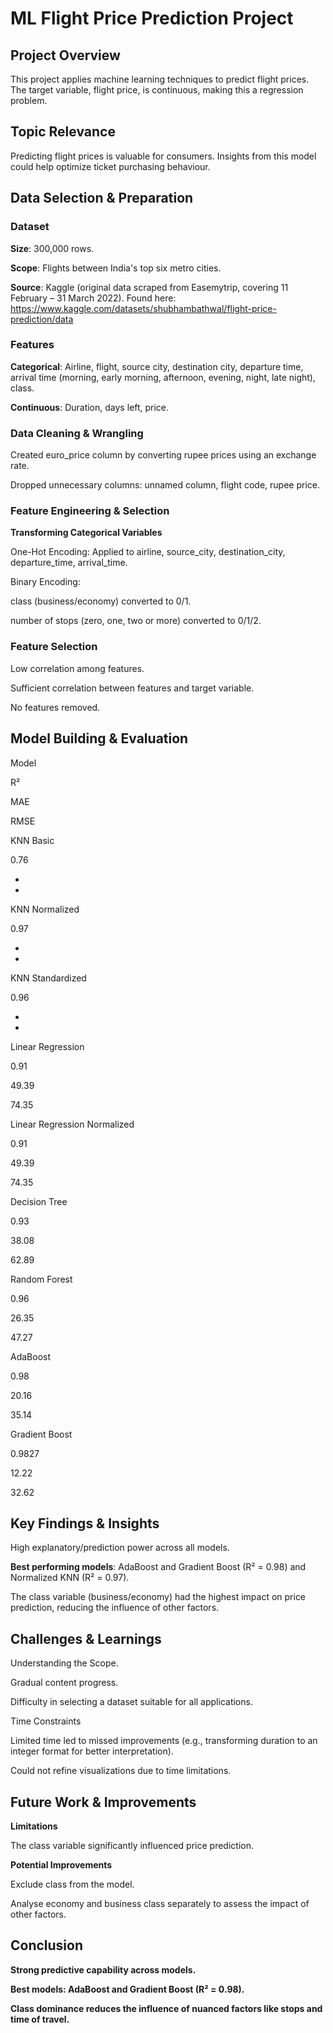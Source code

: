 # ML Flight Price Prediction Project 

## Project Overview

This project applies machine learning techniques to predict flight prices. The target variable, flight price, is continuous, making this a regression problem.

## Topic Relevance

Predicting flight prices is valuable for consumers. Insights from this model could help optimize ticket purchasing behaviour.

## Data Selection & Preparation

### Dataset

**Size**: 300,000 rows.

**Scope**: Flights between India's top six metro cities.

**Source**: Kaggle (original data scraped from Easemytrip, covering 11 February – 31 March 2022). Found here: https://www.kaggle.com/datasets/shubhambathwal/flight-price-prediction/data

### Features

**Categorical**: Airline, flight, source city, destination city, departure time, arrival time (morning, early morning, afternoon, evening, night, late night), class.

**Continuous**: Duration, days left, price.

### Data Cleaning & Wrangling

Created euro_price column by converting rupee prices using an exchange rate.

Dropped unnecessary columns: unnamed column, flight code, rupee price.

### Feature Engineering & Selection

**Transforming Categorical Variables**

One-Hot Encoding: Applied to airline, source_city, destination_city, departure_time, arrival_time.

Binary Encoding:

class (business/economy) converted to 0/1.

number of stops (zero, one, two or more) converted to 0/1/2.

### Feature Selection

Low correlation among features.

Sufficient correlation between features and target variable.

No features removed.

## Model Building & Evaluation

Model

R²

MAE

RMSE

KNN Basic

0.76

-

-

KNN Normalized

0.97

-

-

KNN Standardized

0.96

-

-

Linear Regression

0.91

49.39

74.35

Linear Regression Normalized

0.91

49.39

74.35

Decision Tree

0.93

38.08

62.89

Random Forest

0.96

26.35

47.27

AdaBoost

0.98

20.16

35.14

Gradient Boost

0.9827

12.22

32.62

## Key Findings & Insights

High explanatory/prediction power across all models.

**Best performing models**: AdaBoost and Gradient Boost (R² = 0.98) and Normalized KNN (R² = 0.97).

The class variable (business/economy) had the highest impact on price prediction, reducing the influence of other factors.

## Challenges & Learnings

Understanding the Scope.

Gradual content progress.

Difficulty in selecting a dataset suitable for all applications.

Time Constraints

Limited time led to missed improvements (e.g., transforming duration to an integer format for better interpretation).

Could not refine visualizations due to time limitations.

## Future Work & Improvements

**Limitations**

The class variable significantly influenced price prediction.

**Potential Improvements** 

Exclude class from the model.

Analyse economy and business class separately to assess the impact of other factors.

## Conclusion

**Strong predictive capability across models.**

**Best models: AdaBoost and Gradient Boost (R² = 0.98).**

**Class dominance reduces the influence of nuanced factors like stops and time of travel.**
